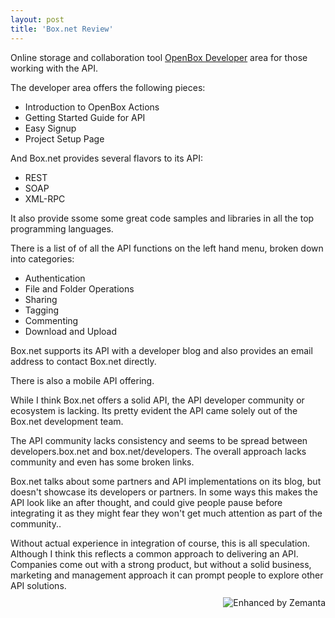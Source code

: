 ```yaml
---
layout: post
title: 'Box.net Review'
---
```


</div>
Online storage and collaboration tool <a href="http://www.box.net&gt;Box.net&gt;/a&gt; offers a robust API for file management, as well as an &lt;a href=">OpenBox Developer</a> area for those working with the API.<p></p>
The developer area offers the following pieces:
<ul class="mainlist">
	<li>Introduction to OpenBox Actions</li>
	<li>Getting Started Guide for API</li>
	<li>Easy Signup</li>
	<li>Project Setup Page</li>
</ul>
And Box.net provides several flavors to its API:
<ul class="mainlist">
	<li> REST</li>
	<li> SOAP</li>
	<li> XML-RPC</li>
</ul>
It also provide ssome some great code samples and libraries in all the top programming languages.<p></p>
There is a list of of all the API functions on the left hand menu, broken down into categories:
<ul class="mainlist">
	<li>Authentication</li>
	<li>File and Folder Operations</li>
	<li>Sharing</li>
	<li>Tagging</li>
	<li>Commenting</li>
	<li>Download and Upload</li>
</ul>
Box.net supports its API with a developer blog and also provides an email address to contact Box.net directly.<p></p>
There is also a mobile API offering.<p></p>
While I think Box.net offers a solid API, the API developer community or ecosystem is lacking.  Its pretty evident the API came solely out of the Box.net development team.<p></p>
The API community lacks consistency and seems to be spread between developers.box.net and box.net/developers.  The overall approach lacks community and even has some broken links.<p></p>
Box.net talks about some partners and API implementations on its blog, but doesn't showcase its developers or partners.   In some ways this makes the API look like an after thought, and could give people pause before integrating it as they might fear they won't get much attention as part of the community..<p></p>
Without actual experience in integration of course, this is all speculation.  Although I think this reflects a common approach to delivering an API.  Companies come out with a strong product, but without a solid business, marketing and management approach it can prompt people to explore other API solutions.
<div class="zemanta-pixie" style="margin-top: 10px; height: 15px;"><a class="zemanta-pixie-a" title="Enhanced by Zemanta" href="http://www.zemanta.com/"><img class="zemanta-pixie-img" style="border: medium none; float: right;" src="http://img.zemanta.com/zemified_e.png?x-id=5c29baf6-c633-4c64-b115-ad1605040296" alt="Enhanced by Zemanta" /></a><span class="zem-script more-related pretty-attribution"><script src="http://static.zemanta.com/readside/loader.js" type="text/javascript"></script></span></div>